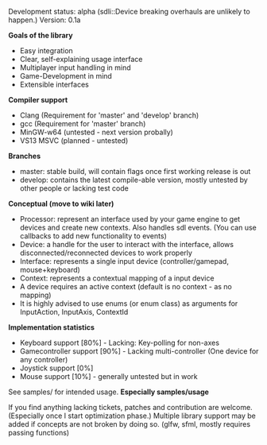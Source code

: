 Development status: alpha (sdli::Device breaking overhauls are unlikely to happen.)
Version: 0.1a


**Goals of the library**
* Easy integration
* Clear, self-explaining usage interface
* Multiplayer input handling in mind
* Game-Development in mind
* Extensible interfaces

**Compiler support**
* Clang (Requirement for 'master' and 'develop' branch)
* gcc (Requirement for 'master' branch)
* MinGW-w64 (untested - next version probally)
* VS13 MSVC (planned - untested)

**Branches**
* master: stable build, will contain flags once first working release is out
* develop: contains the latest compile-able version, mostly untested by other people or lacking test code

**Conceptual (move to wiki later)**
* Processor: represent an interface used by your game engine to get devices and create new contexts. Also handles sdl events. (You can use callbacks to add new functionality to events)
* Device: a handle for the user to interact with the interface, allows disconnected/reconnected devices to work properly
* Interface: represents a single input device (controller/gamepad, mouse+keyboard)
* Context: represents a contextual mapping of a input device
* A device requires an active context (default is no context - as no mapping)
* It is highly advised to use enums (or enum class) as arguments for InputAction, InputAxis, ContextId


**Implementation statistics**
* Keyboard support [80%] - Lacking: Key-polling for non-axes
* Gamecontroller support [90%] - Lacking multi-controller (One device for any controller)
* Joystick support [0%]
* Mouse support [10%] - generally untested but in work


See samples/ for intended usage. **Especially samples/usage**


If you find anything lacking tickets, patches and contribution are welcome. (Especially once I start optimization phase.)
Multiple library support may be added if concepts are not broken by doing so. (glfw, sfml, mostly requires passing functions) 
